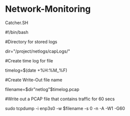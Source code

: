 # Network-Monitoring

Catcher.SH

#!/bin/bash

#Directory for stored logs

dir="/project/netlogs/capLogs/"

#Create time log for file

timelog=$(date +%H:%M_%F)

#Create Write-Out file name

filename=$dir"netlog"$timelog.pcap

#Write out a PCAP file that contains traffic for 60 secs

sudo tcpdump -i enp3s0 -w $filename -s 0 -n -A -W1 -G60 
